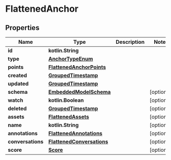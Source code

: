 
# FlattenedAnchor

## Properties
Name | Type | Description | Notes
------------ | ------------- | ------------- | -------------
**id** | **kotlin.String** |  | 
**type** | [**AnchorTypeEnum**](AnchorTypeEnum) |  | 
**points** | [**FlattenedAnchorPoints**](FlattenedAnchorPoints) |  | 
**created** | [**GroupedTimestamp**](GroupedTimestamp) |  | 
**updated** | [**GroupedTimestamp**](GroupedTimestamp) |  | 
**schema** | [**EmbeddedModelSchema**](EmbeddedModelSchema) |  |  [optional]
**watch** | **kotlin.Boolean** |  |  [optional]
**deleted** | [**GroupedTimestamp**](GroupedTimestamp) |  |  [optional]
**assets** | [**FlattenedAssets**](FlattenedAssets) |  |  [optional]
**name** | **kotlin.String** |  |  [optional]
**annotations** | [**FlattenedAnnotations**](FlattenedAnnotations) |  |  [optional]
**conversations** | [**FlattenedConversations**](FlattenedConversations) |  |  [optional]
**score** | [**Score**](Score) |  |  [optional]



